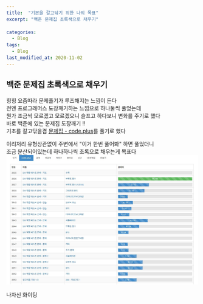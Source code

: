 ```yaml
---
title:  "기본을 갈고닦기 위한 나의 목표"
excerpt: "백준 문제집 초록색으로 채우기"

categories:
  - Blog
tags:
  - Blog
last_modified_at: 2020-11-02
---
```

## 백준 문제집 초록색으로 채우기  
힝힝 요즘따라 문제풀기가 루즈해지는 느낌이 든다  
전엔 프로그래머스 도장깨기하는 느낌으로 하나둘씩 풀었는데  
뭔가 조금씩 모르겠고 모르겠으니 슬프고 하다보니 변화를 주기로 했다  
바로 백준에 있는 문제집 도장깨기 !!  
기초를 갈고닦을겸 [문제집 - code.plus](https://www.acmicpc.net/workbook/codeplus)를 풀기로 했다  

이리저리 유형상관없이 주변에서 "이거 한번 풀어봐" 하면 풀었더니  
조금 분산되어있는데 하나하나씩 초록으로 채우는게 목표다  
![img](/assets/images/post/201102-1.JPG)  


나자신 화이팅
